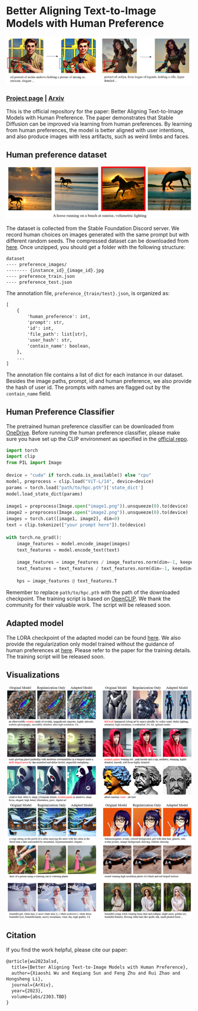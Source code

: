 # Better Aligning Text-to-Image Models with Human Preference

![teaser](assets/github_banner.png)

### [Project page](https://tgxs002.github.io/align_sd_web/) | [Arxiv](TBD)

This is the official repository for the paper: Better Aligning Text-to-Image Models with Human Preference. The paper demonstrates that Stable Diffusion can be improved via learning from human preferences. By learning from human preferences, the model is better aligned with user intentions, and also produce images with less artifacts, such as weird limbs and faces.

## Human preference dataset
![examples](assets/examples.png)

The dataset is collected from the Stable Foundation Discord server. We record human choices on images generated with the same prompt but with different random seeds.
The compressed dataset can be downloaded from [here](https://mycuhk-my.sharepoint.com/:u:/g/personal/1155172150_link_cuhk_edu_hk/ESCl7RD3cE9FsitV0P2F8DABC1zRJxbCMI-AXei2Nwx2vA?e=ILRanj).
Once unzipped, you should get a folder with the following structure:
```
dataset
---- preference_images/
-------- {instance_id}_{image_id}.jpg
---- preference_train.json
---- preference_test.json
```
The annotation file, `preference_{train/test}.json`, is organized as:
```
[
    {
        'human_preference': int,
        'prompt': str,
        'id': int,
        'file_path': list[str],
        'user_hash': str,
        'contain_name': boolean,
    },
    ...
]
```
The annotation file contains a list of dict for each instance in our dataset. Besides the image paths, prompt, id and human preference, we also provide the hash of user id. The prompts with names are flagged out by the `contain_name` field.

<!-- data format specification -->

## Human Preference Classifier
The pretrained human preference classifier can be downloaded from [OneDrive](https://mycuhk-my.sharepoint.com/:u:/g/personal/1155172150_link_cuhk_edu_hk/EWDmzdoqa1tEgFIGgR5E7gYBTaQktJcxoOYRoTHWzwzNcw?e=b7rgYW).
Before running the human preference classifier, please make sure you have set up the CLIP environment as specified in the [official repo](https://github.com/openai/CLIP).

```python
import torch
import clip
from PIL import Image

device = "cuda" if torch.cuda.is_available() else "cpu"
model, preprocess = clip.load("ViT-L/14", device=device)
params = torch.load("path/to/hpc.pth")['state_dict']
model.load_state_dict(params)

image1 = preprocess(Image.open("image1.png")).unsqueeze(0).to(device)
image2 = preprocess(Image.open("image2.png")).unsqueeze(0).to(device)
images = torch.cat([image1, image2], dim=0)
text = clip.tokenize(["your prompt here"]).to(device)

with torch.no_grad():
    image_features = model.encode_image(images)
    text_features = model.encode_text(text)

    image_features = image_features / image_features.norm(dim=-1, keepdim=True)
    text_features = text_features / text_features.norm(dim=-1, keepdim=True)

    hps = image_features @ text_features.T
```
Remember to replace `path/to/hpc.pth` with the path of the downloaded checkpoint.
The training script is based on [OpenCLIP](https://github.com/mlfoundations/open_clip). We thank the community for their valuable work.
The script will be released soon.

## Adapted model
The LORA checkpoint of the adapted model can be found [here](https://mycuhk-my.sharepoint.com/:u:/g/personal/1155172150_link_cuhk_edu_hk/ETbAtw6J9AdCq-afxHsZT6kBsnWa_mWXStzqyIyu1hxVuQ?e=MnX7tt). We also provide the regularization only model trained without the guidance of human preferences at [here](https://mycuhk-my.sharepoint.com/:u:/g/personal/1155172150_link_cuhk_edu_hk/ESgC8KMIBoZOuGLsBGzu164Bxzwucwp_Jc5xBvTwA9sagA?e=RW4aaV).
Please refer to the paper for the training details. The training script will be released soon.

## Visualizations
![vis1](assets/vis1.png)
![vis2](assets/vis2.png)

## Citation
If you find the work helpful, please cite our paper:
```
@article{wu2023alsd,
  title={Better Aligning Text-to-Image Models with Human Preference},
  author={Xiaoshi Wu and Keqiang Sun and Feng Zhu and Rui Zhao and Hongsheng Li},
  journal={ArXiv},
  year={2023},
  volume={abs/2303.TBD}
}
```